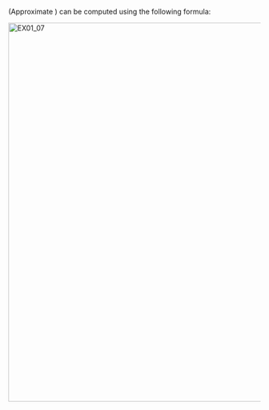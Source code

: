 (Approximate ) can be computed using the following formula:


<img width="757" alt="EX01_07" src="https://user-images.githubusercontent.com/110269691/197599434-9d8de6db-53c8-4d7c-8b9d-77e658c87ade.png">
